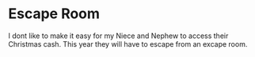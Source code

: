 # Escape Room

I dont like to make it easy for my Niece and Nephew to access their Christmas cash. This year they will have to escape from an excape room.